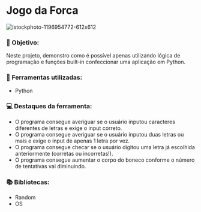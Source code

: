 # Jogo da Forca
![istockphoto-1196954772-612x612](https://github.com/guilhermepassoni/Jogo-da-Forca/assets/166672112/5b67dd1e-f916-4e81-bfb3-966be80d1b91)
### 🎯 Objetivo:
Neste projeto, demonstro como é possível apenas utilizando lógica de programação e funções built-in confeccionar uma aplicação em Python.

### 🔨 Ferramentas utilizadas:
* Python

### 💻 Destaques da ferramenta:
* O programa consegue averiguar se o usuário inputou caracteres diferentes de letras e exige o input correto.
* O programa consegue averiguar se o usuário inputou duas letras ou mais e exige o input de apenas 1 letra por vez.
* O programa consegue checar se o usuário digitou uma letra já escolhida anteriormente (corretas ou incorretas!).
* O programa consegue aumentar o corpo do boneco conforme o número de tentativas vai diminuindo.
  
### 📚 Bibliotecas:
* Random
* OS
